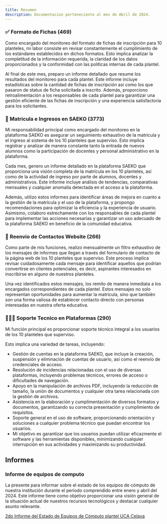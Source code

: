 ```yaml
---
title: Resumen
description: Documentacion perteneciente al mes de Abril de 2024.
---
```

### ✅ Formato de Fichas (469)

Como encargado del monitoreo del formato de fichas de inscripción para 10 planteles, mi labor consiste en revisar constantemente el cumplimiento de los estándares establecidos en dichos formatos. Esto implica analizar la completitud de la información requerida, la claridad de los datos proporcionados y la conformidad con las políticas internas de cada plantel.

Al final de este mes, preparo un informe detallado que resume los resultados del monitoreo para cada plantel. Este informe incluye estadísticas sobre la cantidad de fichas de inscripción asi como los que pasaron de status de ficha solicitada a inscrito. Además, proporciono retroalimentación a los responsables de cada plantel para garantizar una gestión eficiente de las fichas de inscripción y una experiencia satisfactoria para los solicitantes.

### 🔵 Matricula e Ingresos en SAEKO (3773)

Mi responsabilidad principal como encargado del monitoreo en la plataforma SAEKO es asegurar un seguimiento exhaustivo de la matrícula y el ingreso al sistema de los 10 planteles que superviso. Esto implica registrar y analizar de manera constante tanto la entrada de nuevos alumnos como la participación de docentes y personal administrativo en la plataforma.

Cada mes, genero un informe detallado en la plataforma SAEKO que proporciona una visión completa de la matrícula en los 10 planteles, así como de la actividad de ingreso por parte de alumnos, docentes y administrativos. Este informe incluye análisis de tendencias, comparativas mensuales y cualquier anomalía detectada en el acceso a la plataforma.

Además, utilizo estos informes para identificar áreas de mejora en cuanto a la gestión de la matrícula y el uso de la plataforma, y propongo recomendaciones para optimizar la eficiencia y la experiencia de usuario. Asimismo, colaboro estrechamente con los responsables de cada plantel para implementar las acciones necesarias y garantizar un uso adecuado de la plataforma SAEKO en beneficio de la comunidad educativa.

### 📧 Reenvio de Contactos Website (266)

Como parte de mis funciones, realizo mensualmente un filtro exhaustivo de los mensajes de informes que llegan a través del formulario de contacto de la página web de los 10 planteles que superviso. Este proceso implica revisar cuidadosamente cada mensaje para identificar aquellos que podrían convertirse en clientes potenciales, es decir, aspirantes interesados en inscribirse en alguno de nuestros planteles.

Una vez identificados estos mensajes, los remito de manera inmediata a los encargados correspondientes de cada plantel. Estos mensajes no solo representan oportunidades para aumentar la matrícula, sino que también son una forma valiosa de establecer contacto directo con personas interesadas en nuestra oferta educativa.

### 👨🏻‍💻 Soporte Tecnico en Plataformas (290)

Mi función principal es proporcionar soporte técnico integral a los usuarios de los 10 planteles que superviso. 

Esto implica una variedad de tareas, incluyendo:
- Gestión de cuentas en la plataforma SAEKO, que incluye la creación, suspensión y eliminación de cuentas de usuario, así como el reenvío de credenciales de acceso.
- Resolución de incidencias relacionadas con el uso de diversas plataformas, incluyendo problemas técnicos, errores de acceso o dificultades de navegación.
- Apoyo en la manipulación de archivos PDF, incluyendo la reducción de tamaño, la unión de documentos y cualquier otra tarea relacionada con la gestión de archivos.
- Asistencia en la elaboración y cumplimentación de diversos formatos y documentos, garantizando su correcta presentación y cumplimiento de requisitos.
- Soporte general en el uso de software, proporcionando orientación y soluciones a cualquier problema técnico que puedan encontrar los usuarios.
- Mi objetivo es garantizar que los usuarios puedan utilizar eficazmente el software y las herramientas disponibles, minimizando cualquier interrupción en sus actividades y maximizando su productividad.

## Informes

### Informe de equipos de computo

La presente para informar sobre el estado de los equipos de cómputo de nuestra institución durante el periodo comprendido entre enero y abril del 2024. Este informe tiene como objetivo proporcionar una visión general de la situación actual de nuestros recursos tecnológicos y destacar cualquier asunto relevante.

<a href="https://ucadocs.eloychavez.dev/Abril/Informe_EC.pdf" target="_blank">2do Informe del Estado de Equipos de Cómputo plantel UCA Celaya</a>